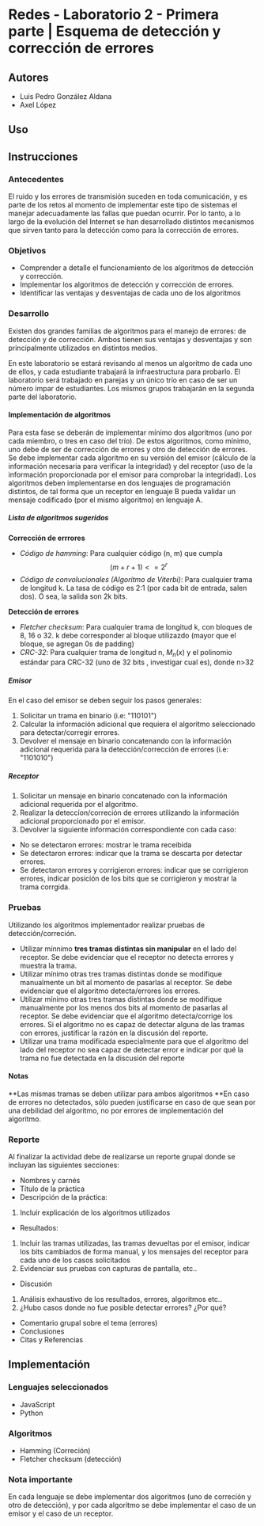 # Redes - Laboratorio 2 - Primera parte |  Esquema de detección y corrección de errores

## Autores
- Luis Pedro González Aldana
- Axel López

## Uso 

## Instrucciones

### Antecedentes
El ruido y los errores de transmisión suceden en toda comunicación, y es parte de los retos al momento de implementar este tipo de sistemas el manejar adecuadamente las fallas que puedan ocurrir. Por lo tanto, a lo largo de la evolución del Internet se han desarrollado distintos mecanismos que sirven tanto para la detección como para la corrección de errores.

### Objetivos 
- Comprender a detalle el funcionamiento de los algoritmos de detección y corrección.
- Implementar los algoritmos de detección y corrección de errores.
- Identificar las ventajas y desventajas de cada uno de los algoritmos

### Desarrollo 
Existen dos grandes familias de algoritmos para el manejo de errores: de detección y de corrección. Ambos tienen sus ventajas y desventajas y son principalmente utilizados en distintos medios.

En este laboratorio se estará revisando al menos un algoritmo de cada uno de ellos, y cada estudiante trabajará la infraestructura para probarlo. El laboratorio será trabajado en parejas y un único trío en caso de ser un número impar de estudiantes. Los mismos grupos trabajarán en la segunda parte del laboratorio. 

#### Implementación de algoritmos
Para esta fase se deberán de implementar mínimo dos algoritmos (uno por cada miembro, o tres en caso del trío). De estos algoritmos, como mínimo, uno debe de ser de corrección de errores y otro de detección de errores. Se debe implementar cada algoritmo en su versión del emisor (cálculo de la información necesaria para verificar la integridad) y del receptor (uso de la información proporcionada por el emisor para comprobar la integridad). Los algoritmos deben implementarse en dos lenguajes de programación distintos, de tal forma que un receptor en lenguaje B pueda validar un mensaje codificado (por el mismo algoritmo) en lenguaje A.
##### Lista de algoritmos sugeridos
**Corrección de errrores** 
- *Código de hamming*: Para cualquier código (n, m) que cumpla $$(m+r+1)<=2^r$$
- *Código de convolucionales (Algoritmo de Viterbi)*: Para cualquier trama de longitud k. La tasa de código es 2:1 (por cada bit de entrada, salen dos). O sea, la salida son 2k bits. 

**Detección de errores**
- *Fletcher checksum*: Para cualquier trama de longitud k, con bloques de 8, 16 o 32. k debe corresponder al bloque utilizazdo (mayor que el bloque, se agregan 0s de padding)
- *CRC-32*: Para cualquier trama de longitud n, $M_n(x)$  y el polinomio estándar para CRC-32 (uno de 32 bits , investigar cual es), donde n>32


##### Emisor
En el caso del emisor se deben seguir los pasos generales: 
1. Solicitar un trama en binario (i.e: "110101")
2. Calcular la información adicional que requiera el algoritmo seleccionado para detectar/corregir errores. 
3. Devolver el mensaje en binario concatenando con la información adicional requerida para la detección/corrección de errores (i.e: "1101010")
##### Receptor
1. Solicitar un mensaje en binario concatenado con la información adicional requerida por el algoritmo. 
2. Realizar la deteccíon/correción de errores utilizando la información adicional proporcionado por el emisor.
3. Devolver la siguiente información correspondiente con cada caso: 
- No se detectaron errores: mostrar le trama receibida
- Se detectaron errores: indicar que la trama se descarta por detectar errores. 
- Se detectaron errores y corrigieron errores: indicar que se corrigieron errores, indicar posición de los bits que se corrigieron y mostrar la trama corrgida.  


### Pruebas
Utilizando los algoritmos implementador realizar pruebas de detección/correción. 

- Utilizar mínnimo **tres tramas distintas sin manipular** en el lado del receptor. Se debe evidenciar que el receptor no detecta errores y muestra la trama. 
- Utilizar mínimo otras tres tramas distintas donde se modifique manualmente un bit al momento de pasarlas al receptor. Se debe evidenciar que el algoritmo detecta/errores los
errores. 
- Utilizar mínimo otras tres tramas distintas donde se modifique manualmente por los
menos dos bits al momento de pasarlas al receptor. Se debe evidenciar que el algoritmo
detecta/corrige los errores. Si el algoritmo no es capaz de detectar alguna de las tramas
con errores, justificar la razón en la discusión del reporte.
- Utilizar una trama modificada especialmente para que el algoritmo del lado del receptor
no sea capaz de detectar error e indicar por qué la trama no fue detectada en la discusión
del reporte

#### Notas
**Las mismas tramas se deben utilizar para ambos algoritmos
**En caso de errores no detectados, sólo pueden justificarse en caso de que sean por una
debilidad del algoritmo, no por errores de implementación del algoritmo.

### Reporte
Al finalizar la actividad debe de realizarse un reporte grupal donde se incluyan las siguientes
secciones:
- Nombres y carnés
- Título de la práctica
- Descripción de la práctica:
1. Incluir explicación de los algoritmos utilizados
- Resultados: 
1. Incluir las tramas utilizadas, las tramas devueltas por el emisor, indicar los bits cambiados de forma manual, y los mensajes del receptor para cada uno de los
casos solicitados
2. Evidenciar sus pruebas con capturas de pantalla, etc..
- Discusión
1. Análisis exhaustivo de los resultados, errores, algoritmos etc..
2. ¿Hubo casos donde no fue posible detectar errores? ¿Por qué?
- Comentario grupal sobre el tema (errores)
- Conclusiones
- Citas y Referencias



## Implementación

### Lenguajes seleccionados
- JavaScript
- Python

### Algoritmos 
- Hamming (Correción)
- Fletcher checksum (detección)

### Nota importante
En cada lenguaje se debe implementar dos algoritmos (uno de correción y otro de detección), y por cada algoritmo se debe implementar el caso de un emisor y el caso de un receptor. 
